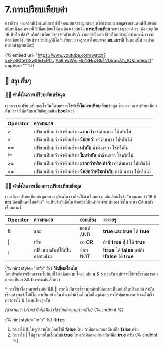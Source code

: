 # 7.การเปรียบเทียบค่า

อาวล๊าาา หลังจากที่เริ่มชินกับการสั่งให้คอมมันจำข้อมูลต่างๆ หรือการแปลงข้อมูลจากชนิดหนึ่งไปยังอีกชนิดหนึ่งละ คราวนี้สิ่งที่คนเขียนโค้ดจะต้องเจอกันคือ **การเปรียบเทียบ** ระหว่างๆของต่างๆ เช่น อายุเกิน 18 ปีหรือเปล่า? หรือต้องเทียบว่าค่าจากตัวแปร A มากกว่าตัวแปร B หรือเปล่าอะไรทำนองนี้ เราจะต้องเขียนยังไงกันน๊าาา ปะไปดูวีดีโอกันเร๊ยยยย \(ครูภาษาไทยมาเจอ **ดช.แมวน้ำ** ในตอนนี้น่าจะปวดกบาลน่าดูเรยเน๊อะ\)

{% embed url="https://www.youtube.com/watch?v=FrSK1te11Sw&list=PLUjAn8nwWnijERZ3HpzBk7NfSrau74\_lQ&index=11" caption="" %}

## 🎯 สรุปสั้นๆ

### 👨‍🚀 คำสั่งในการเปรียบเทียบข้อมูล

เวลาเราจะเปรียบเทียบอะไรกันก็ตามเราจะใช้**คำสั่งในการเปรียบเทียบ**ข้อมูล ซึ่งผลจากการเปรียบเทียบนั้น เราจะได้กลับมาเป็นข้อมูลชนิด **bool** นะจุ๊

| Operator | ความหมาย |
| :--- | :--- |
| &gt; | เปรียบเทียบว่า ค่าด้านซ้าย **มากกว่า** ค่าด้านขวา ใช่หรือไม่ |
| &lt; | เปรียบเทียบว่า ค่าด้านซ้าย **น้อยกว่**า ค่าด้านขวา ใช่หรือไม่ |
| == | เปรียบเทียบว่า ค่าด้านซ้าย **เท่ากับ** ค่าด้านขวา ใช่หรือไม่ |
| != | เปรียบเทียบว่า ค่าด้านซ้าย **ไม่เท่ากับ** ค่าด้านขวา ใช่หรือไม่ |
| &gt;= | เปรียบเทียบว่า ค่าด้านซ้าย **มากกว่าหรือเท่ากับ** ค่าด้านขวา ใช่หรือไม่ |
| &lt;= | เปรียบเทียบว่า ค่าด้านซ้าย **น้อยกว่าหรือเท่ากับ** ค่าด้านขวา ใช่หรือไม่ |

### 👨‍🚀 คำสั่งในการเชื่อมการเปรียบเทียบข้อมูล

เวลาที่เราเปรียบเทียบข้อมูลหลายๆเงื่อนไข เราก็จะใช้ตัวเชื่อมต่างๆ เช่นเงื่อนไขว่า "อายุมากกว่า 18 ปี **และ** ต้องเป็นคนไทยด้วย" จะเห็นว่าตัวเชื่อในตัวอย่างนี้คือคำว่า **และ** นั่นเอง ซึ่งในภาษา C\# มาตัวเชื่อมตามนี้

| Operator | ความหมาย | ออกเสียง | จำง่ายๆ |
| :--- | :--- | :--- | :--- |
| & | และ | แอนด์ AND | **true และ true** ได้ **true** |
| \| | หรือ | ออ OR | ถ้ามี **true** ปุ๊ป ได้ **true** |
| ! | เปลี่ยนผลลัพท์ให้เป็นค่าตรงข้าม | น๊อท NOT | !**true** ได้ **false** แต่ถ้า **!false** ได้ **true** |

{% hint style="info" %}
**วิธีเชื่อมเงื่อนไข**  
โดยปรกติการเขียนเราจะไม่นิยมใช้ตัวเชื่อมแบบโดดๆ เช่น a & b นะครับ แต่เราจะใช้คำสั่งซ้ำสองรอบกลายเป็น a && b เพราะมันเร็วกว่า

\* การใช้เครื่องหมายซ้ำ เช่น && \|\| พวกนี้ มันจะเช็คว่าผลลัพท์มีโอกาสเป็นอย่างอื่นหรือเปล่า ถ้ามันเช็คแล้วพบว่าไม่มีโอกาสเป็นอย่างอื่น มันจะไม่เช็คเงื่อนไขอื่นๆต่อเลย ทำให้มันสามารถทำงานได้เร็วกว่าการใช้ & \| แบบโดดๆครับ

_\(ถ้าอ่านแล้วไม่ไม่เข้าใจไม่เป็นไรใช้ๆไปเต๊อะแบบไหนก็ได้\)_
{% endhint %}

{% hint style="info" %}
**จำง่ายๆ**  
1. ถ้าเราใช้ & ให้ดูว่าภายในเงื่อนไขมี **false** ไหม ถ้ามีแสดงว่าผลลัพท์คือ **false** ครับ  
2. ถ้าเราใช้ \| ให้ดูว่าภายในเงื่อนไขมี **true** ไหม ถ้ามีแสดงว่าผลลัพท์คือ **true** ครับ
{% endhint %}

